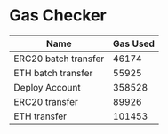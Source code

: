# Gas Checker

| Name | Gas Used |
| ---- | -------- |
| ERC20 batch transfer | 46174 |
| ETH batch transfer | 55925 |
| Deploy Account | 358528 |
| ERC20 transfer | 89926 |
| ETH transfer | 101453 |
